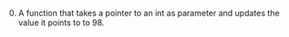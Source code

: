 0. A function that takes a pointer to an int as parameter and updates the value it points to to 98.
